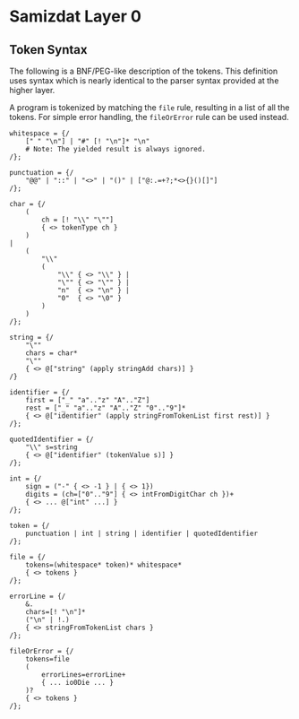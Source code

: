 Samizdat Layer 0
================

Token Syntax
------------

The following is a BNF/PEG-like description of the tokens. This definition
uses syntax which is nearly identical to the parser syntax provided at the
higher layer.

A program is tokenized by matching the `file` rule, resulting in a
list of all the tokens. For simple error handling, the `fileOrError`
rule can be used instead.

```
whitespace = {/
    [" " "\n"] | "#" [! "\n"]* "\n"
    # Note: The yielded result is always ignored.
/};

punctuation = {/
    "@@" | "::" | "<>" | "()" | ["@:.=+?;*<>{}()[]"]
/};

char = {/
    (
        ch = [! "\\" "\""]
        { <> tokenType ch }
    )
|
    (
        "\\"
        (
            "\\" { <> "\\" } |
            "\"" { <> "\"" } |
            "n"  { <> "\n" } |
            "0"  { <> "\0" }
        )
    )
/};

string = {/
    "\""
    chars = char*
    "\""
    { <> @["string" (apply stringAdd chars)] }
/}

identifier = {/
    first = ["_" "a".."z" "A".."Z"]
    rest = ["_" "a".."z" "A".."Z" "0".."9"]*
    { <> @["identifier" (apply stringFromTokenList first rest)] }
/};

quotedIdentifier = {/
    "\\" s=string
    { <> @["identifier" (tokenValue s)] }
/};

int = {/
    sign = ("-" { <> -1 } | { <> 1})
    digits = (ch=["0".."9"] { <> intFromDigitChar ch })+
    { <> ... @["int" ...] }
/};

token = {/
    punctuation | int | string | identifier | quotedIdentifier
/};

file = {/
    tokens=(whitespace* token)* whitespace*
    { <> tokens }
/};

errorLine = {/
    &.
    chars=[! "\n"]*
    ("\n" | !.)
    { <> stringFromTokenList chars }
/};

fileOrError = {/
    tokens=file
    (
        errorLines=errorLine+
        { ... io0Die ... }
    )?
    { <> tokens }
/};
```
